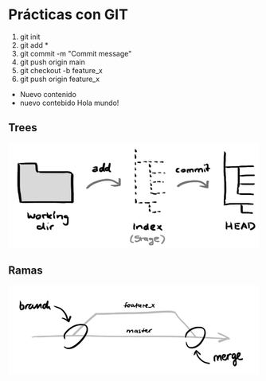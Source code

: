 # Prácticas con GIT

1) git init
2) git add *
3) git commit -m "Commit message"
4) git push origin main
5) git checkout -b feature_x
6) git push origin feature_x

+ Nuevo contenido
+ nuevo contebido
Hola mundo!

## Trees
![branches](trees.png)

## Ramas
![branches](branches.png)
